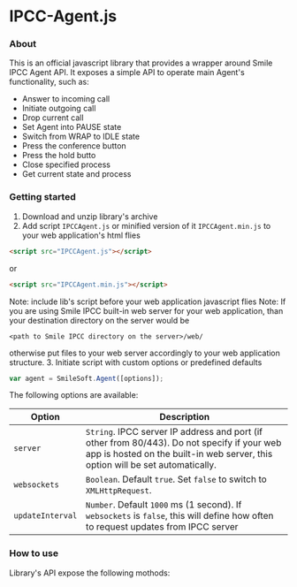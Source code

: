 # IPCC-Agent.js
### About
This is an official javascript library that provides a wrapper around Smile IPCC Agent API. 
It exposes a simple API to operate main Agent's functionality, such as:
- Answer to incoming call
- Initiate outgoing call
- Drop current call
- Set Agent into PAUSE state
- Switch from WRAP to IDLE state
- Press the conference button
- Press the hold butto
- Close specified process
- Get current state and process

### Getting started
1. Download and unzip library's archive
2. Add script `IPCCAgent.js` or minified version of it `IPCCAgent.min.js` to your web application's html flies
```html
<script src="IPCCAgent.js"></script>
```
or
```html
<script src="IPCCAgent.min.js"></script>
```
Note: include lib's script before your web application javascript flies
Note: If you are using Smile IPCC built-in web server for your web application, than your destination directory on the server would be
```
<path to Smile IPCC directory on the server>/web/
```
otherwise put files to your web server accordingly to your web application structure.
3. Initiate script with custom options or predefined defaults
```js
var agent = SmileSoft.Agent([options]);
```
The following options are available:

Option          | Description
----------------|----------------
`server`        | `String`. IPCC server IP address and port (if other from 80/443). Do not specify if your web app is hosted on the built-in web server, this option will be set automatically.
`websockets`    | `Boolean`. Default `true`. Set `false` to switch to `XMLHttpRequest`.
`updateInterval`| `Number`. Default `1000` ms (1 second). If `websockets` is `false`, this will define how often to request updates from IPCC server

### How to use
Library's API expose the following mothods:
